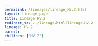 ```yaml
---
permalink: /lineages/lineage_HV.2.html
layout: lineage_page
title: Lineage HV.2
redirect_to: ../lineage.html?lineage=HV.2
lineage: HV.2
parent: 
children: ['HV.2']
---
```


